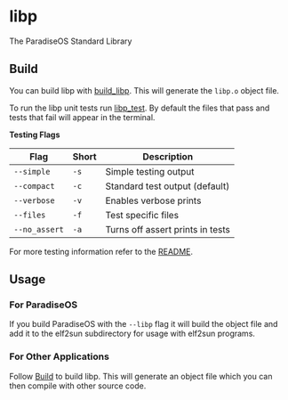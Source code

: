 # libp

The ParadiseOS Standard Library

## Build

You can build libp with [build_libp](build_libp.sh). This will generate the `libp.o` object file.

To run the libp unit tests run [libp_test](libp_test.sh). By default the files that pass and tests that fail will appear in the terminal.

**Testing Flags**

| Flag          | Short | Description                        |
|---------------|-------|------------------------------------|
| `--simple`    | `-s`  | Simple testing output              |
| `--compact`   | `-c`  | Standard test output (default)     |
| `--verbose`   | `-v`  | Enables verbose prints             |
| `--files`     | `-f`  | Test specific files                |
| `--no_assert` | `-a`  | Turns off assert prints in tests   |

For more testing information refer to the [README](test/README.md).

## Usage

### For ParadiseOS

If you build ParadiseOS with the `--libp` flag it will build the object file and add it to the elf2sun subdirectory for usage with elf2sun programs.

### For Other Applications

Follow [Build](#build) to build libp. This will generate an object file which you can then compile with other source code.
